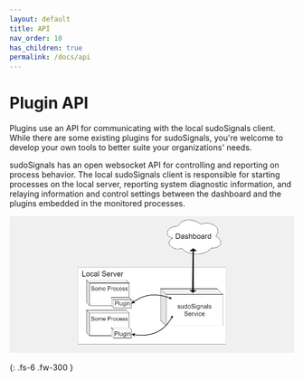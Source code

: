 ```yaml
---
layout: default
title: API
nav_order: 10
has_children: true
permalink: /docs/api
---
```


# Plugin API

Plugins use an API for communicating with the local sudoSignals client. While there are some existing plugins for sudoSignals, you're welcome to develop your own tools to better suite your organizations' needs.

sudoSignals has an open websocket API for controlling and reporting on process behavior. The local sudoSignals client is responsible for starting processes on the local server, reporting system diagnostic information, and relaying information and control settings between the dashboard and the plugins embedded in the monitored processes.  

![sudoSignals Plugin Flow](../../assets/images/plugin-api/signals-plugin-api-001.png)

{: .fs-6 .fw-300 }

